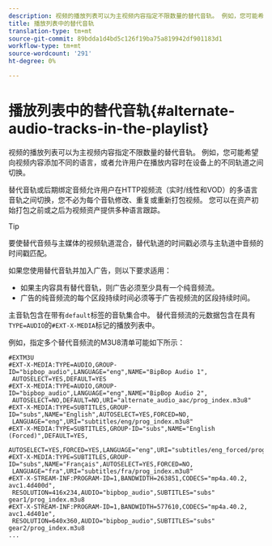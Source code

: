 ```yaml
---
description: 视频的播放列表可以为主视频内容指定不限数量的替代音轨。 例如，您可能希望向视频内容添加不同的语言，或者允许用户在播放内容时在设备上的不同轨道之间切换。
title: 播放列表中的替代音轨
translation-type: tm+mt
source-git-commit: 89bdda1d4bd5c126f19ba75a819942df901183d1
workflow-type: tm+mt
source-wordcount: '291'
ht-degree: 0%

---
```



# 播放列表中的替代音轨{#alternate-audio-tracks-in-the-playlist}

视频的播放列表可以为主视频内容指定不限数量的替代音轨。 例如，您可能希望向视频内容添加不同的语言，或者允许用户在播放内容时在设备上的不同轨道之间切换。

替代音轨或后期绑定音频允许用户在HTTP视频流（实时/线性和VOD）的多语言音轨之间切换，您不必为每个音轨修改、重复或重新打包视频。 您可以在资产初始打包之前或之后为视频资产提供多种语言跟踪。

>[!TIP]
>
>要使替代音频与主媒体的视频轨道混合，替代轨道的时间戳必须与主轨道中音频的时间戳匹配。

如果您使用替代音轨并加入广告，则以下要求适用：

* 如果主内容具有替代音轨，则广告必须至少具有一个纯音频流。
* 广告的纯音频流的每个区段持续时间必须等于广告视频流的区段持续时间。

主音轨包含在带有`default`标签的音轨集合中。 替代音频流的元数据包含在具有`TYPE=AUDIO`的`#EXT-X-MEDIA`标记的播放列表中。

例如，指定多个替代音频流的M3U8清单可能如下所示：

```
#EXTM3U
#EXT-X-MEDIA:TYPE=AUDIO,GROUP-ID="bipbop_audio",LANGUAGE="eng",NAME="BipBop Audio 1",
 AUTOSELECT=YES,DEFAULT=YES
#EXT-X-MEDIA:TYPE=AUDIO,GROUP-ID="bipbop_audio",LANGUAGE="eng",NAME="BipBop Audio 2",
 AUTOSELECT=NO,DEFAULT=NO,URI="alternate_audio_aac/prog_index.m3u8"
#EXT-X-MEDIA:TYPE=SUBTITLES,GROUP-ID="subs",NAME="English",AUTOSELECT=YES,FORCED=NO,
 LANGUAGE="eng",URI="subtitles/eng/prog_index.m3u8"
#EXT-X-MEDIA:TYPE=SUBTITLES,GROUP-ID="subs",NAME="English (Forced)",DEFAULT=YES,
 AUTOSELECT=YES,FORCED=YES,LANGUAGE="eng",URI="subtitles/eng_forced/prog_index.m3u8"
#EXT-X-MEDIA:TYPE=SUBTITLES,GROUP-ID="subs",NAME="Français",AUTOSELECT=YES,FORCED=NO,
 LANGUAGE="fra",URI="subtitles/fra/prog_index.m3u8"
#EXT-X-STREAM-INF:PROGRAM-ID=1,BANDWIDTH=263851,CODECS="mp4a.40.2, avc1.4d400d",
 RESOLUTION=416x234,AUDIO="bipbop_audio",SUBTITLES="subs" 
gear1/prog_index.m3u8
#EXT-X-STREAM-INF:PROGRAM-ID=1,BANDWIDTH=577610,CODECS="mp4a.40.2, avc1.4d401e",
 RESOLUTION=640x360,AUDIO="bipbop_audio",SUBTITLES="subs"
gear2/prog_index.m3u8
...
```


